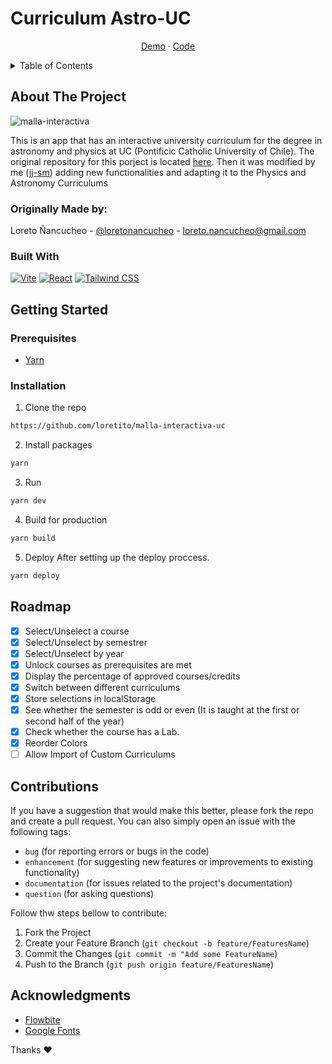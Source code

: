 # Curriculum Astro-UC

<div align="center">
  <p align="center">
    <a href="https://jj-sm.github.io/Astro-UC-Malla/" target="_blank">Demo</a>
    ·
    <!--  
    <a href="#" target="_blank">Video</a>
    · -->
    <a href="https://github.com/jj-sm/Astro-UC-Malla" target="_blank">Code</a>
  </p>
</div>

<details>
<summary>Table of Contents</summary>
  <ol>
    <li>
      <a href="#about-the-project">About The Project</a>
      <ul>
        <li><a href="#built-with">Built With</a></li>
      </ul>
    </li>
    <li>
        <a href="#getting-started">Getting Started</a>
        <ul>
        <li><a href="#prerequisites">Prerequisites</a></li>
        <li><a href="#installation">Installation</a></li>
      </ul>
    </li>
    <li><a href="#roadmap">Roadmap</a></li>
    <li><a href="#contributions">Contributions</a></li>
    <li><a href="#acknowledgments">Acknowledgments</a></li>
    <li><a href="#contact">Contact</a>
    </li>

  </ol>
</details>

## About The Project

![malla-interactiva](public/readme/malla.png)

This is an app that has an interactive university curriculum for the degree in astronomy and physics at UC (Pontificic Catholic University of Chile). The original repository for this porject is located [here](https://github.com/loretito/malla-interactiva-uc). Then it was modified by me ([jj-sm](https://github.com/jj-sm)) adding new functionalities and adapting it to the Physics and Astronomy Curriculums

### Originally Made by:

Loreto Ñancucheo - [@loretonancucheo](https://twitter.com/loretonancucheo) - loreto.nancucheo@gmail.com

### Built With

<div style="display: flex; gap: 4px;">
  <a href='https://vitejs.dev/'>
  <img src="https://img.shields.io/badge/vite-%23646CFF.svg?style=for-the-badge&logo=vite&logoColor=white" alt="Vite" />
  </a>
  <a href='https://react.dev/'>
  <img src="https://img.shields.io/badge/react-%2320232a.svg?style=for-the-badge&logo=react&logoColor=%2361DAFB" alt="React" />
  </a>
  <a href='https://tailwindcss.com/'>
  <img src="https://img.shields.io/badge/tailwindcss-%2338B2AC.svg?style=for-the-badge&logo=tailwind-css&logoColor=white" alt="Tailwind CSS" />
  </a>
</div>

## Getting Started

### Prerequisites

- [Yarn](https://classic.yarnpkg.com/en/)

### Installation

1. Clone the repo

```bash
https://github.com/loretito/malla-interactiva-uc
```

2. Install packages

```bash
yarn
```

3. Run

```bash
yarn dev
```

4. Build for production

```bash
yarn build
```

5. Deploy
   After setting up the deploy proccess.
```bash
yarn deploy
```

## Roadmap

- [x] Select/Unselect a course
- [x] Select/Unselect by semestrer
- [x] Select/Unselect by year
- [x] Unlock courses as prerequisites are met
- [x] Display the percentage of approved courses/credits
- [x] Switch between different curriculums
- [x] Store selections in localStorage
- [x] See whether the semester is odd or even (It is taught at the first or second half of the year)
- [x] Check whether the course has a Lab.
- [x] Reorder Colors
- [ ] Allow Import of Custom Curriculums

## Contributions

If you have a suggestion that would make this better, please fork the repo and create a pull request. You can also simply open an issue with the following tags:

- `bug` (for reporting errors or bugs in the code)
- `enhancement` (for suggesting new features or improvements to existing functionality)
- `documentation` (for issues related to the project's documentation)
- `question` (for asking questions)

Follow thw steps bellow to contribute:

1. Fork the Project
2. Create your Feature Branch (`git checkout -b feature/FeaturesName`)
3. Commit the Changes (`git commit -m "Add some FeatureName`)
4. Push to the Branch (`git push origin feature/FeaturesName`)

## Acknowledgments

- [Flowbite](https://flowbite.com/)
- [Google Fonts](https://fonts.google.com/)

Thanks :heart:
